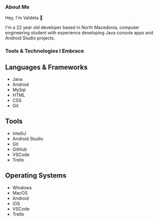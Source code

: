 ### About Me

Hey, I'm Valdeta 👋

I'm a 22 year old developer based in North Macedonia, computer engineering student with experience developing Java console apps and
Android Studio projects.

### Tools & Technologies I Embrace

## Languages & Frameworks
* Java
* Android
* MySql
* HTML
* CSS
* Git

## Tools  
* IntelliJ
* Android Studio
* Git
* GitHub
* VSCode
* Trello

## Operating Systems

* Windows
* MacOS
* Android
* iOS
* VSCode
* Trello

